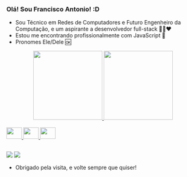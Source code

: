 ### Olá! Sou Francisco Antonio! :D

- Sou Técnico em Redes de Computadores e Futuro Engenheiro da Computação, e um aspirante a desenvolvedor full-stack 👨‍💻❤
- Estou me encontrando profissionalmente com JavaScript 🔗
- Pronomes Ele/Dele 🆗

<div align="center">
  <a href="https://github.com/fcooantoniops">
  <img height="180em" src="https://github-readme-stats.vercel.app/api?username=fcooantoniops&show_icons=true&theme=dark&include_all_commits=true&count_private=true"/>
  <img height="180em" src="https://github-readme-stats.vercel.app/api/top-langs/?username=fcooantoniops&layout=compact&langs_count=7&theme=dark"/>
</div>

<div style="display: inline_block"><br> 
  <img aling="center" height="30" width="40" src="https://cdn.jsdelivr.net/gh/devicons/devicon/icons/html5/html5-plain-wordmark.svg" />
  <img aling="center" height="30" width="40" src="https://cdn.jsdelivr.net/gh/devicons/devicon/icons/css3/css3-plain-wordmark.svg" />
  <img aling="center" height="30" width="40" src="https://cdn.jsdelivr.net/gh/devicons/devicon/icons/javascript/javascript-plain.svg" />
</div>

##

<div>
  <a href="https://www.instagram.com/fcooantonio/" target="_blank"><img src="https://img.shields.io/badge/Instagram-E4405F?style=for-the-badge&logo=instagram&logoColor=white" target="_blank"></a>
  <a href="https://www.linkedin.com/in/francisco-antonio-paiva/" target="_blank"><img src="https://img.shields.io/badge/LinkedIn-0077B5?style=for-the-badge&logo=linkedin&logoColor=white" target="_blank"></a>
</div>

- Obrigado pela visita, e volte sempre que quiser!
